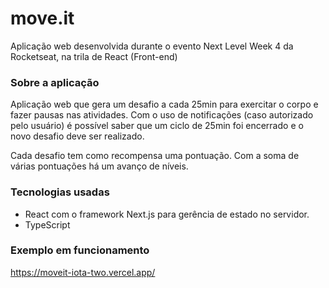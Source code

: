 # move.it
Aplicação web desenvolvida durante o evento Next Level Week 4 da Rocketseat, na trila de React (Front-end)


### Sobre a aplicação
Aplicação web que gera um desafio a cada 25min para exercitar o corpo e fazer pausas nas atividades.
Com o uso de notificações (caso autorizado pelo usuário) é possível saber que um ciclo de 25min foi encerrado e o novo desafio deve ser realizado.

Cada desafio tem como recompensa uma pontuação. Com a soma de várias pontuações há um avanço de níveis.


### Tecnologias usadas
- React com o framework Next.js para gerência de estado no servidor.
- TypeScript


### Exemplo em funcionamento
https://moveit-iota-two.vercel.app/

